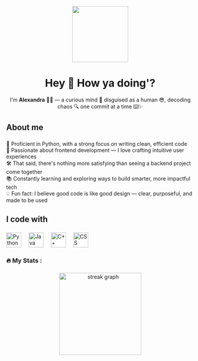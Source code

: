 <div align="center">
  <img height="150" src="https://media.giphy.com/media/M9gbBd9nbDrOTu1Mqx/giphy.gif"  />
</div>



<div align="center">

  <h1>Hey 👋 How ya doing'?</h1>

  <p>
    I'm <strong>Alexandra</strong> 👩‍💻 — a curious mind 🧠 disguised as a human 😎, decoding chaos 🔍 one commit at a time ⌨️✨
  </p>

</div>


###

<h2 align="left">About me</h2>

###

<p align="left">
🐍 Proficient in Python, with a strong focus on writing clean, efficient code<br>
🎨 Passionate about frontend development — I love crafting intuitive user experiences<br>
🛠️ That said, there's nothing more satisfying than seeing a backend project come together<br>
📚 Constantly learning and exploring ways to build smarter, more impactful tech<br>
💡 Fun fact: I believe good code is like good design — clear, purposeful, and made to be used
</p>


<h2 align="left">I code with</h2>

###

<div align="left">
  <img src="https://cdn.jsdelivr.net/gh/devicons/devicon/icons/python/python-original.svg" height="40" alt="Python logo" />
  <img width="12" />
  <img src="https://cdn.jsdelivr.net/gh/devicons/devicon/icons/java/java-original.svg" height="40" alt="Java logo" />
  <img width="12" />
  <img src="https://cdn.jsdelivr.net/gh/devicons/devicon/icons/cplusplus/cplusplus-original.svg" height="40" alt="C++ logo" />
  <img width="12" />
  <img src="https://cdn.jsdelivr.net/gh/devicons/devicon/icons/css3/css3-original.svg" height="40" alt="CSS logo" />
</div>

<h3 align="left">🔥   My Stats :</h3>

###

<div align="center">
  <img src="https://streak-stats.demolab.com?user=Alexandra15t&locale=en&mode=daily&theme=dark&hide_border=false&border_radius=5&order=3" height="220" alt="streak graph"  />
</div>

###
